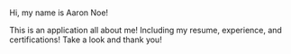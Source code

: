 ###
Hi, my name is Aaron Noe!

This is an application all about me! Including my resume, experience, and certifications! Take a look and thank you!
###